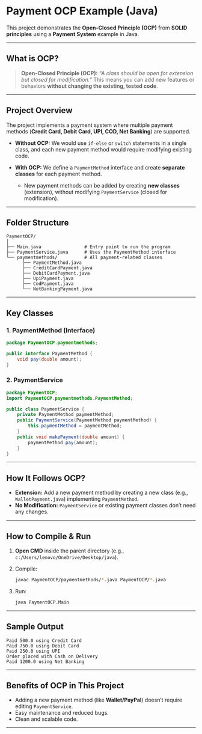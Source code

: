 # **Payment OCP Example (Java)**

This project demonstrates the **Open-Closed Principle (OCP)** from **SOLID principles** using a **Payment System** example in Java.

---

## **What is OCP?**

> **Open-Closed Principle (OCP):**
> *“A class should be open for extension but closed for modification.”*
> This means you can add new features or behaviors **without changing the existing, tested code**.

---

## **Project Overview**

The project implements a payment system where multiple payment methods (**Credit Card, Debit Card, UPI, COD, Net Banking**) are supported.

* **Without OCP:** We would use `if-else` or `switch` statements in a single class, and each new payment method would require modifying existing code.
* **With OCP:** We define a `PaymentMethod` interface and create **separate classes** for each payment method.

  * New payment methods can be added by creating **new classes** (extension), without modifying `PaymentService` (closed for modification).

---

## **Folder Structure**

```
PaymentOCP/
│
├── Main.java                # Entry point to run the program
├── PaymentService.java      # Uses the PaymentMethod interface
└── paymentmethods/          # All payment-related classes
      ├── PaymentMethod.java
      ├── CreditCardPayment.java
      ├── DebitCardPayment.java
      ├── UpiPayment.java
      ├── CodPayment.java
      └── NetBankingPayment.java
```

---

## **Key Classes**

### **1. PaymentMethod (Interface)**

```java
package PaymentOCP.paymentmethods;

public interface PaymentMethod {
    void pay(double amount);
}
```

### **2. PaymentService**

```java
package PaymentOCP;
import PaymentOCP.paymentmethods.PaymentMethod;

public class PaymentService {
    private PaymentMethod paymentMethod;
    public PaymentService(PaymentMethod paymentMethod) {
        this.paymentMethod = paymentMethod;
    }
    public void makePayment(double amount) {
        paymentMethod.pay(amount);
    }
}
```

---

## **How It Follows OCP?**

* **Extension:** Add a new payment method by creating a new class (e.g., `WalletPayment.java`) implementing `PaymentMethod`.
* **No Modification:** `PaymentService` or existing payment classes don’t need any changes.

---

## **How to Compile & Run**

1. **Open CMD** inside the parent directory (e.g., `c:/Users/lenovo/OneDrive/Desktop/java`).
2. Compile:

   ```bash
   javac PaymentOCP/paymentmethods/*.java PaymentOCP/*.java
   ```
3. Run:

   ```bash
   java PaymentOCP.Main
   ```

---

## **Sample Output**

```
Paid 500.0 using Credit Card
Paid 750.0 using Debit Card
Paid 250.0 using UPI
Order placed with Cash on Delivery
Paid 1200.0 using Net Banking
```

---

## **Benefits of OCP in This Project**

* Adding a new payment method (like **Wallet/PayPal**) doesn’t require editing `PaymentService`.
* Easy maintenance and reduced bugs.
* Clean and scalable code.

---
